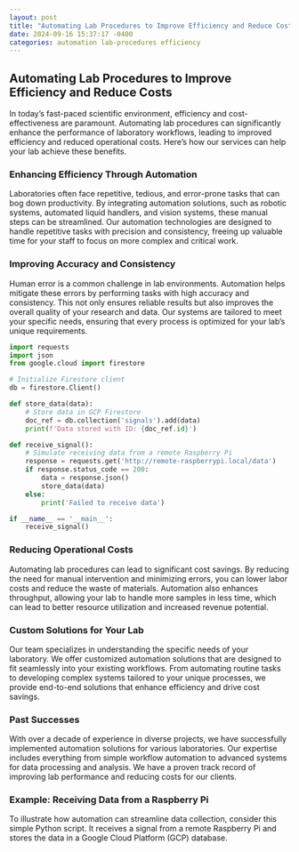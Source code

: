 ```yaml
---
layout: post
title: "Automating Lab Procedures to Improve Efficiency and Reduce Costs"
date: 2024-09-16 15:37:17 -0400
categories: automation lab-procedures efficiency
---
```


## Automating Lab Procedures to Improve Efficiency and Reduce Costs

In today’s fast-paced scientific environment, efficiency and cost-effectiveness are paramount. Automating lab procedures can significantly enhance the performance of laboratory workflows, leading to improved efficiency and reduced operational costs. Here’s how our services can help your lab achieve these benefits.

### Enhancing Efficiency Through Automation

Laboratories often face repetitive, tedious, and error-prone tasks that can bog down productivity. By integrating automation solutions, such as robotic systems, automated liquid handlers, and vision systems, these manual steps can be streamlined. Our automation technologies are designed to handle repetitive tasks with precision and consistency, freeing up valuable time for your staff to focus on more complex and critical work.

### Improving Accuracy and Consistency

Human error is a common challenge in lab environments. Automation helps mitigate these errors by performing tasks with high accuracy and consistency. This not only ensures reliable results but also improves the overall quality of your research and data. Our systems are tailored to meet your specific needs, ensuring that every process is optimized for your lab’s unique requirements.

```python
import requests
import json
from google.cloud import firestore

# Initialize Firestore client
db = firestore.Client()

def store_data(data):
    # Store data in GCP Firestore
    doc_ref = db.collection('signals').add(data)
    print(f'Data stored with ID: {doc_ref.id}')

def receive_signal():
    # Simulate receiving data from a remote Raspberry Pi
    response = requests.get('http://remote-raspberrypi.local/data')
    if response.status_code == 200:
        data = response.json()
        store_data(data)
    else:
        print('Failed to receive data')

if __name__ == '__main__':
    receive_signal()
```

### Reducing Operational Costs

Automating lab procedures can lead to significant cost savings. By reducing the need for manual intervention and minimizing errors, you can lower labor costs and reduce the waste of materials. Automation also enhances throughput, allowing your lab to handle more samples in less time, which can lead to better resource utilization and increased revenue potential.

### Custom Solutions for Your Lab

Our team specializes in understanding the specific needs of your laboratory. We offer customized automation solutions that are designed to fit seamlessly into your existing workflows. From automating routine tasks to developing complex systems tailored to your unique processes, we provide end-to-end solutions that enhance efficiency and drive cost savings.

### Past Successes

With over a decade of experience in diverse projects, we have successfully implemented automation solutions for various laboratories. Our expertise includes everything from simple workflow automation to advanced systems for data processing and analysis. We have a proven track record of improving lab performance and reducing costs for our clients.

### Example: Receiving Data from a Raspberry Pi

To illustrate how automation can streamline data collection, consider this simple Python script. It receives a signal from a remote Raspberry Pi and stores the data in a Google Cloud Platform (GCP) database. 